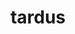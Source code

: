 ---
title: tardus
meaning: slow
ch: fifteen
pos: totadjective
femstem: tard
femend: a
neutstem: tard
neutend: um
derivative: tardiness
six: y
---